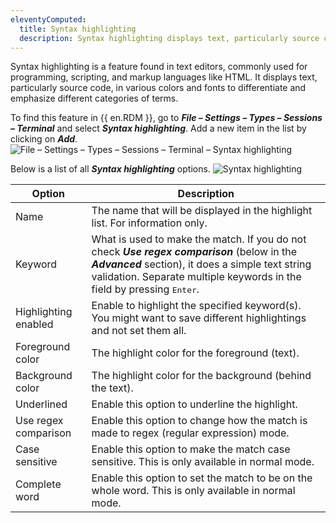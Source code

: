 ```yaml
---
eleventyComputed:
  title: Syntax highlighting
  description: Syntax highlighting displays text, particularly source code, in various colors and fonts to differentiate and emphasize different categories of terms.
---
```

Syntax highlighting is a feature found in text editors, commonly used for programming, scripting, and markup languages like HTML. It displays text, particularly source code, in various colors and fonts to differentiate and emphasize different categories of terms.

To find this feature in {{ en.RDM }}, go to ***File – Settings – Types – Sessions – Terminal*** and select ***Syntax highlighting***. Add a new item in the list by clicking on ***Add***.
![File – Settings – Types – Sessions – Terminal – Syntax highlighting](https://cdnweb.devolutions.net/docs/en/rdm/windows/RDMW2010_2024_1.png)

Below is a list of all ***Syntax highlighting*** options.
![Syntax highlighting](https://cdnweb.devolutions.net/docs/en/rdm/windows/RDMW2012_2024_1.png)

| Option               | Description                                                                                                        |
|----------------------|--------------------------------------------------------------------------------------------------------------------|
| Name                 | The name that will be displayed in the highlight list. For information only.                                       |
| Keyword              | What is used to make the match. If you do not check ***Use regex comparison*** (below in the ***Advanced*** section), it does a simple text string validation. Separate multiple keywords in the field by pressing <kbd>Enter</kbd>.                                                    |
| Highlighting enabled | Enable to highlight the specified keyword(s). You might want to save different highlightings and not set them all. |
| Foreground color     | The highlight color for the foreground (text).                                                                     |
| Background color     | The highlight color for the background (behind the text).                                                          |
| Underlined           | Enable this option to underline the highlight.                                                                     |
| Use regex comparison | Enable this option to change how the match is made to regex (regular expression) mode.                             |
| Case sensitive       | Enable this option to make the match case sensitive. This is only available in normal mode.                        |
| Complete word        | Enable this option to set the match to be on the whole word. This is only available in normal mode.                |